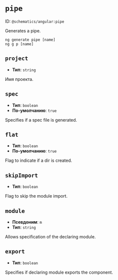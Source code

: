 # `pipe`

ID: `@schematics/angular:pipe`

Generates a pipe.

```
ng generate pipe [name]
ng g p [name]
```


## `project`

* **Тип**: `string`

Имя проекта.


## `spec`

* **Тип**: `boolean`
* **По-умолчанию**: `true`

Specifies if a spec file is generated.


## `flat`

* **Тип**: `boolean`
* **По-умолчанию**: `true`

Flag to indicate if a dir is created.


## `skipImport`

* **Тип**: `boolean`

Flag to skip the module import.


## `module`

* **Псевдоним**: `m`
* **Тип**: `string`

Allows specification of the declaring module.


## `export`

* **Тип**: `boolean`

Specifies if declaring module exports the component.
